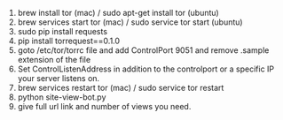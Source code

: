 1. brew install tor (mac) / sudo apt-get install tor (ubuntu)
2. brew services start tor (mac) / sudo service tor start (ubuntu)
3. sudo pip install requests
4. pip install torrequest==0.1.0
5. goto /etc/tor/torrc file and add  ControlPort 9051 and remove .sample extension of the file
6. Set ControlListenAddress in addition to the controlport or a specific IP your server listens on.
6. brew services restart tor (mac) / sudo service tor restart
7. python site-view-bot.py
8. give full url link and number of views you need.
